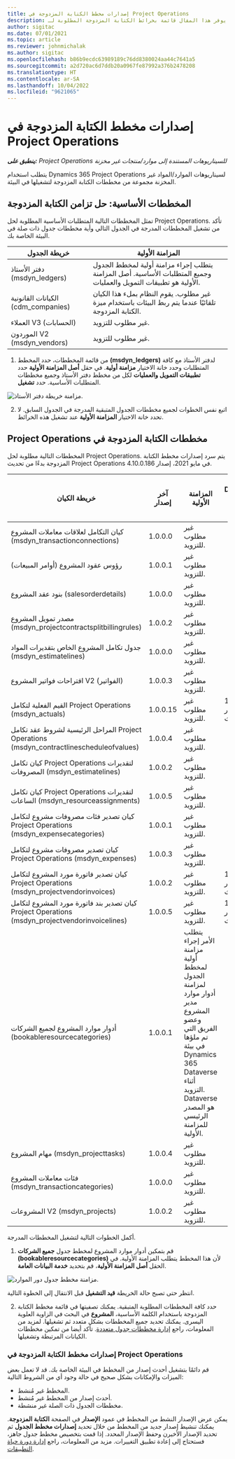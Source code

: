 ```yaml
---
title: إصدارات مخطط الكتابة المزدوجة في Project Operations
description: يوفر هذا المقال قائمة بخرائط الكتابة المزدوجة المطلوبة لـ Dynamics 365 Project Operations.
author: sigitac
ms.date: 07/01/2021
ms.topic: article
ms.reviewer: johnmichalak
ms.author: sigitac
ms.openlocfilehash: b86b9ecdc63989189c76dd8380024aa44c7641a5
ms.sourcegitcommit: a2d720ac6d7ddb20a0967fe87992a376b2478208
ms.translationtype: HT
ms.contentlocale: ar-SA
ms.lasthandoff: 10/04/2022
ms.locfileid: "9621065"
---
```

# <a name="project-operations-dual-write-map-versions"></a>إصدارات مخطط الكتابة المزدوجة في Project Operations

_**ينطبق على:** Project Operations للسيناريوهات المستندة إلى موارد/منتجات غير مخزنة‬_

يتطلب استخدام Dynamics 365 Project Operations لسيناريوهات الموارد/المواد غير المخزنة مجموعة من مخططات الكتابة المزدوجة لتشغيلها في البيئة. 

## <a name="prerequisite-maps-dual-write-orchestration-solution"></a>المخططات الأساسية: حل تزامن الكتابة المزدوجة

تمثل المخططات التالية المتطلبات الأساسية المطلوبة لحل Project Operations. تأكد من تشغيل المخططات المدرجة في الجدول التالي وأية مخططات جدول ذات صلة في البيئة الخاصة بك.

| خريطة الجدول | المزامنة الأولية |
| --- | --- |
| دفتر الأستاذ (msdyn_ledgers) | يتطلب إجراء مزامنة أولية لمخطط الجدول وجميع المتطلبات الأساسية. أصل المزامنة الأولية هو تطبيقات التمويل والعمليات. |
| الكيانات القانونية (cdm_companies) | غير مطلوب. يقوم النظام بملء هذا الكيان تلقائيًا عندما يتم ربط البيئات باستخدام ميزة الكتابة المزدوجة. |
| العملاء V3 (الحسابات) | غير مطلوب للتزويد. |
| الموردون V2 (msdyn_vendors) | غير مطلوب للتزويد. |

1. من قائمة المخططات، حدد المخطط **(msdyn\_ledgers)** لدفتر الأستاذ مع كافة المتطلبات وحدد خانة الاختيار **مزامنة أولية**. في حقل **أصل المزامنة الأولية** حدد **تطبيقات التمويل والعمليات** لكل من مخطط دفتر الأستاذ وجميع مخططات المتطلبات الأساسية. حدد **تشغيل**.

![مزامنة خريطة دفتر الأستاذ.](media/DW6.png)

2. اتبع نفس الخطوات لجميع مخططات الجدول المتبقية المدرجة في الجدول السابق. لا تحدد خانة الاختيار **المزامنة الأولية** عند تشغيل هذه الخرائط.

## <a name="project-operations-dual-write-maps"></a>مخططات ‏‫الكتابة المزدوجة في Project Operations

المخططات التالية مطلوبة لحل Project Operations. يتم سرد إصدارات مخطط الكتابة المزدوجة بدءًا من تحديث Project Operations في مايو 2021، إصدار 4.10.0.186.

| خريطة الكيان | آخر إصدار | المزامنة الأولية | إصدار Dynamics 365 Finance المطلوب |
| --- | --- | --- | --- |
| كيان التكامل لعلاقات معاملات المشروع (msdyn\_transactionconnections) | 1.0.0.0  | غير مطلوب للتزويد. ||
| رؤوس عقود المشروع (أوامر المبيعات) | 1.0.0.1  | غير مطلوب للتزويد. ||
| بنود عقد المشروع (salesorderdetails) | 1.0.0.0  | غير مطلوب للتزويد. ||
| مصدر تمويل المشروع (msdyn_projectcontractsplitbillingrules) | 1.0.0.2 | غير مطلوب للتزويد. ||
| جدول تكامل المشروع الخاص بتقديرات المواد (msdyn\_estimatelines) | 1.0.0.0  | غير مطلوب للتزويد. ||
| اقتراحات فواتير المشروع V2 (الفواتير) | 1.0.0.3 | غير مطلوب للتزويد. ||
| القيم الفعلية لتكامل Project Operations (msdyn_actuals) | 1.0.0.15  | غير مطلوب للتزويد. |10.0.29 أو إصدار أحدث|
| المراحل الرئيسية لشروط عقد تكامل Project Operations ‏ (msdyn_contractlinescheduleofvalues) | 1.0.0.4 | غير مطلوب للتزويد. ||
| كيان تكامل Project Operations لتقديرات المصروفات (msdyn_estimatelines) | 1.0.0.2 | غير مطلوب للتزويد. ||
| كيان تكامل Project Operations لتقديرات الساعات (msdyn_resourceassignments) | 1.0.0.5  | غير مطلوب للتزويد. ||
| كيان تصدير فئات مصروفات مشروع لتكامل Project Operations (msdyn_expensecategories) | 1.0.0.1 | غير مطلوب للتزويد. ||
| كيان تصدير مصروفات مشروع لتكامل Project Operations (msdyn_expenses) | 1.0.0.3 | غير مطلوب للتزويد. ||
| كيان تصدير فاتورة مورد المشروع لتكامل Project Operations (msdyn_projectvendorinvoices) | 1.0.0.2 | غير مطلوب للتزويد. |10.0.29 أو إصدار أحدث|
| كيان تصدير بند فاتورة مورد المشروع لتكامل Project Operations (msdyn_projectvendorinvoicelines) | 1.0.0.5  | غير مطلوب للتزويد. | 10.0.29 أو إصدار أحدث |
| أدوار موارد المشروع لجميع الشركات (bookableresourcecategories) | 1.0.0.1  | يتطلب الأمر إجراء مزامنة أولية لمخطط الجدول لمزامنة أدوار موارد مدير المشروع وعضو الفريق التي تم ملؤها في بيئة Dynamics 365 Dataverse أثناء التزويد. Dataverse هو المصدر الرئيسي للمزامنة الأولية. ||
| مهام المشروع (msdyn_projecttasks) | 1.0.0.4  | غير مطلوب للتزويد. ||
| فئات معاملات المشروع (msdyn_transactioncategories) | 1.0.0.0  | غير مطلوب للتزويد. ||
| المشروعات V2 (msdyn_projects) | 1.0.0.2 | غير مطلوب للتزويد. ||

أكمل الخطوات التالية لتشغيل المخططات المدرجة.

1. قم بتمكين أدوار موارد المشروع لمخطط جدول **جميع الشركات (bookableresourcecategories)** لأن هذا المخطط يتطلب المزامنة الأولية. في الحقل **أصل المزامنة الأولية**، قم بتحديد **خدمة البيانات العامة**. 

 ![مزامنة مخطط جدول دور الموارد.](media/6ResourceInitialSync.jpg)

 انتظر حتى تصبح حالة الخريطة **قيد التشغيل** قبل الانتقال إلى الخطوة التالية.

2. حدد كافة المخططات المطلوبة المتبقية. يمكنك تصفيتها في قائمة مخطط الكتابة المزدوجة باستخدام الكلمة الأساسية، **المشروع** في البحث في الزاوية العلوية اليسرى. يمكنك تحديد جميع المخططات بشكل متعدد ثم تشغيلها. لمزيد من المعلومات، راجع [إدارة مخططات جدول متعددة](/dynamics365/fin-ops-core/dev-itpro/data-entities/dual-write/multiple-entity-maps). تأكد أيضا من تمكين مخططات الكيانات المرتبطة وتشغيلها.

### <a name="project-operations-dual-write-map-versions"></a>إصدارات مخطط الكتابة المزدوجة في Project Operations

قم دائمًا بتشغيل أحدث إصدار من المخطط في البيئة الخاصة بك. قد لا تعمل بعض الميزات والإمكانات بشكل صحيح في حالة وجود أي من الشروط التالية:

- المخطط غير مُنشط.
- أحدث إصدار من المخطط غير مُنشط. 
- مخططات الجدول ذات الصلة غير منشطة.

يمكن عرض الإصدار النشط من المخطط في عمود **الإصدار** في الصفحة **الكتابة المزدوجة**. يمكنك تنشيط إصدار جديد من المخطط من خلال تحديد **إصدارات مخطط الجدول** ثم تحديد الإصدار الأخيرن وحفظ الإصدار المحدد. إذا قمت بتخصيص مخطط جدول جاهز، فستحتاج إلى إعادة تطبيق التغييرات. مزيد من المعلومات، راجع [إدارة دورة حياة التطبيقات](/dynamics365/fin-ops-core/dev-itpro/data-entities/dual-write/app-lifecycle-management).
